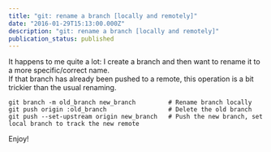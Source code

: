 ```yaml
---
title: "git: rename a branch [locally and remotely]"
date: "2016-01-29T15:13:00.000Z"
description: "git: rename a branch [locally and remotely]"
publication_status: published
---
```


It happens to me quite a lot: I create a branch and then want to rename it to a more specific/correct name.  
If that branch has already been pushed to a remote, this operation is a bit trickier than the usual renaming.

```shell
git branch -m old_branch new_branch         # Rename branch locally    
git push origin :old_branch                 # Delete the old branch    
git push --set-upstream origin new_branch   # Push the new branch, set local branch to track the new remote
```

Enjoy!
